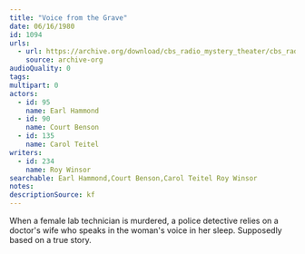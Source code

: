 ```yaml
---
title: "Voice from the Grave"
date: 06/16/1980
id: 1094
urls: 
  - url: https://archive.org/download/cbs_radio_mystery_theater/cbs_radio_mystery_theater-1051-1100.zip/cbs_radio_mystery_theater-1051-1100%2Fcbsrmt_1094_voice_from_the_grave.mp3
    source: archive-org
audioQuality: 0
tags: 
multipart: 0
actors:  
  - id: 95
    name: Earl Hammond  
  - id: 90
    name: Court Benson  
  - id: 135
    name: Carol Teitel
writers:  
  - id: 234
    name: Roy Winsor
searchable: Earl Hammond,Court Benson,Carol Teitel Roy Winsor
notes: 
descriptionSource: kf
---
```

When a female lab technician is murdered, a police detective relies on a doctor's wife who speaks in the woman's voice in her sleep. Supposedly based on a true story.
